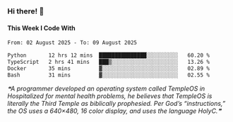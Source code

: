 ### Hi there! 👋

#### This Week I Code With
<!--START_SECTION:waka-->

```txt
From: 02 August 2025 - To: 09 August 2025

Python       12 hrs 12 mins  ███████████████░░░░░░░░░░   60.20 %
TypeScript   2 hrs 41 mins   ███▒░░░░░░░░░░░░░░░░░░░░░   13.26 %
Docker       35 mins         ▓░░░░░░░░░░░░░░░░░░░░░░░░   02.89 %
Bash         31 mins         ▓░░░░░░░░░░░░░░░░░░░░░░░░   02.55 %
```

<!--END_SECTION:waka-->

<!--STARTS_HERE_QUOTE_README-->
<i>❝A programmer developed an operating system called TempleOS in Hospitalized for mental health problems, he believes that TempleOS is literally the Third Temple as biblically prophesied. Per God’s “instructions,” the OS uses a 640×480, 16 color display, and uses the language HolyC.❞</i>
<!--ENDS_HERE_QUOTE_README-->
